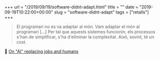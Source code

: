 +++
url = "/2019/09/19/software-didnt-adapt.html"
title = ""
date = "2019-09-19T10:22:00+00:00"
slug = "software-didnt-adapt"
tags = ["retalls"]
+++

> El programari no es va adaptar al món. Vam adaptar el món al programari […] Per tal que aquests sistemes funcionin, els processos s'han de simplificar, s'ha d'eliminar la complexitat. Això, sovint, té un cost.

📎 [On "AI" replacing jobs and humans](https://tante.cc/2019/09/06/on-ai-replacing-jobs-and-humans/)
